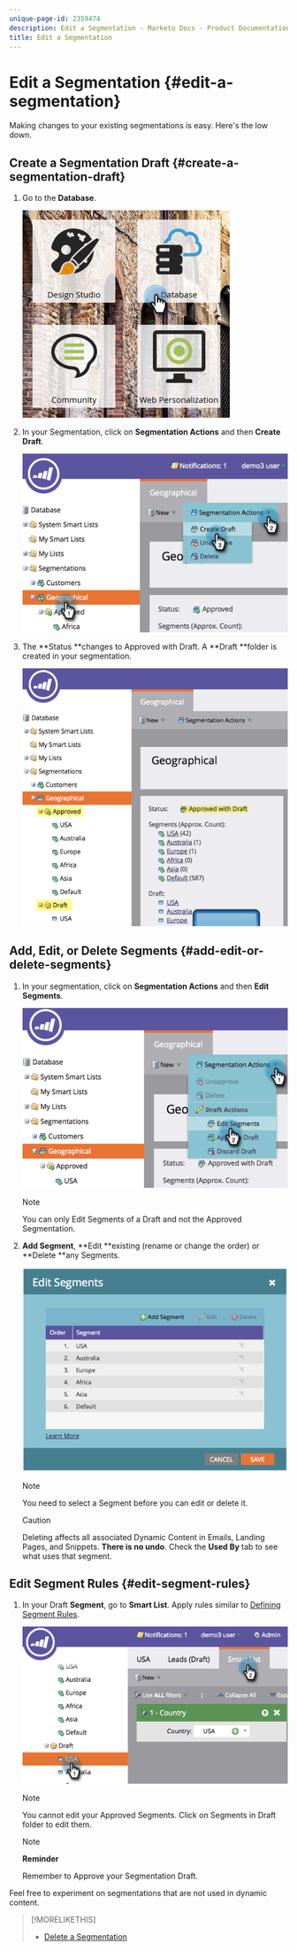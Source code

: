 ```yaml
---
unique-page-id: 2359474
description: Edit a Segmentation - Marketo Docs - Product Documentation
title: Edit a Segmentation
---
```


# Edit a Segmentation {#edit-a-segmentation}

Making changes to your existing segmentations is easy. Here's the low down.

## Create a Segmentation Draft {#create-a-segmentation-draft}

1. Go to the **Database**.

   ![](assets/db.png)

1. In your Segmentation, click on **Segmentation Actions** and then **Create Draft**.

   ![](assets/two.png)

1. The **Status **changes to Approved with Draft. A **Draft **folder is created in your segmentation.

   ![](assets/three.png)

## Add, Edit, or Delete Segments {#add-edit-or-delete-segments}

1. In your segmentation, click on **Segmentation Actions** and then **Edit Segments**.

   ![](assets/four.png)

   >[!NOTE]
   >
   >You can only Edit Segments of a Draft and not the Approved Segmentation.

1. **Add Segment**, **Edit **existing (rename or change the order) or **Delete **any Segments.

   ![](assets/image2014-9-16-9-3a6-3a9.png)

   >[!NOTE]
   >
   >You need to select a Segment before you can edit or delete it.

   >[!CAUTION]
   >
   >Deleting affects all associated Dynamic Content in Emails, Landing Pages, and Snippets. **There is no undo**. Check the **Used By** tab to see what uses that segment.

## Edit Segment Rules {#edit-segment-rules}

1. In your Draft **Segment**, go to **Smart List**. Apply rules similar to [Defining Segment Rules](http://docs.marketo.com/display/public/DOCS/Define+Segment+Rules).

   ![](assets/image2014-9-16-9-3a6-3a20.png)

   >[!NOTE]
   >
   >You cannot edit your Approved Segments. Click on Segments in Draft folder to edit them.

   >[!NOTE]
   >
   >**Reminder**
   >
   >
   >Remember to Approve your Segmentation Draft.

Feel free to experiment on segmentations that are not used in dynamic content.

>[!MORELIKETHIS]
>
>* [Delete a Segmentation](delete-a-segmentation.md)
>

